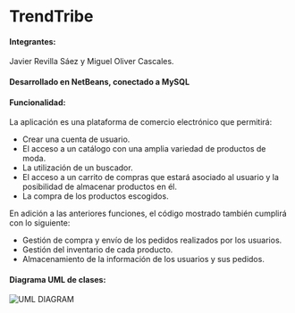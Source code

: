 # TrendTribe

#### Integrantes:
Javier Revilla Sáez y Miguel Oliver Cascales.

#### Desarrollado en NetBeans, conectado a MySQL

#### Funcionalidad:
La aplicación es una plataforma de comercio electrónico que permitirá:

* Crear una cuenta de usuario.
* El acceso a un catálogo con una amplia variedad de productos de moda.
* La utilización de un buscador.
* El acceso a un carrito de compras que estará asociado al usuario y la posibilidad de almacenar productos en él.
* La compra de los productos escogidos.

En adición a las anteriores funciones, el código mostrado también cumplirá con lo siguiente:

* Gestión de compra y envío de los pedidos realizados por los usuarios.
* Gestión del inventario de cada producto.
* Almacenamiento de la información de los usuarios y sus pedidos.


#### Diagrama UML de clases:

![UML DIAGRAM](https://github.com/Javotass/TrendTribe/assets/109975652/bf80cea2-f601-4e53-a4f7-035ebe01577f)



